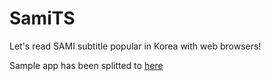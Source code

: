 SamiTS
======

Let's read SAMI subtitle popular in Korea with web browsers!

Sample app has been splitted to [here](https://github.com/SaschaNaz/SamiTS-Sample-App)

